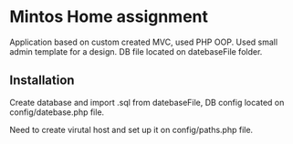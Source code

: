 Mintos Home assignment
========================

Application based on custom created MVC, used PHP OOP. Used small admin template for a design.
DB file located on datebaseFile folder. 


Installation
-----
Create database and import .sql from datebaseFile,  DB config located on config/datebase.php file.

Need to create virutal host and set up it on config/paths.php file.
